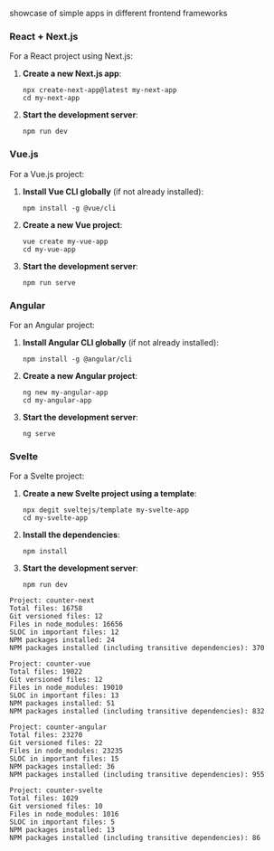showcase of simple apps in different frontend frameworks

### React + Next.js

For a React project using Next.js:

1. **Create a new Next.js app**:

   ```shell
   npx create-next-app@latest my-next-app
   cd my-next-app
   ```

2. **Start the development server**:
   ```shell
   npm run dev
   ```

### Vue.js

For a Vue.js project:

1. **Install Vue CLI globally** (if not already installed):

   ```shell
   npm install -g @vue/cli
   ```

2. **Create a new Vue project**:

   ```shell
   vue create my-vue-app
   cd my-vue-app
   ```

3. **Start the development server**:
   ```shell
   npm run serve
   ```

### Angular

For an Angular project:

1. **Install Angular CLI globally** (if not already installed):

   ```shell
   npm install -g @angular/cli
   ```

2. **Create a new Angular project**:

   ```shell
   ng new my-angular-app
   cd my-angular-app
   ```

3. **Start the development server**:
   ```shell
   ng serve
   ```

### Svelte

For a Svelte project:

1. **Create a new Svelte project using a template**:

   ```shell
   npx degit sveltejs/template my-svelte-app
   cd my-svelte-app
   ```

2. **Install the dependencies**:

   ```shell
   npm install
   ```

3. **Start the development server**:
   ```shell
   npm run dev
   ```

```
Project: counter-next
Total files: 16758
Git versioned files: 12
Files in node_modules: 16656
SLOC in important files: 12
NPM packages installed: 24
NPM packages installed (including transitive dependencies): 370

Project: counter-vue
Total files: 19022
Git versioned files: 12
Files in node_modules: 19010
SLOC in important files: 13
NPM packages installed: 51
NPM packages installed (including transitive dependencies): 832

Project: counter-angular
Total files: 23270
Git versioned files: 22
Files in node_modules: 23235
SLOC in important files: 15
NPM packages installed: 36
NPM packages installed (including transitive dependencies): 955

Project: counter-svelte
Total files: 1029
Git versioned files: 10
Files in node_modules: 1016
SLOC in important files: 5
NPM packages installed: 13
NPM packages installed (including transitive dependencies): 86
```

